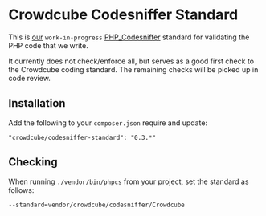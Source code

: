 # Crowdcube Codesniffer Standard

This is [our](https://www.crowdcube.com) `work-in-progress` [PHP_Codesniffer](http://www.squizlabs.com/php-codesniffer)
standard for validating the PHP code that we write.

It currently does not check/enforce all, but serves as a good first check to the Crowdcube coding standard. The remaining
checks will be picked up in code review.

## Installation

Add the following to your `composer.json` require and update:

```
"crowdcube/codesniffer-standard": "0.3.*"
```

## Checking

When running `./vendor/bin/phpcs` from your project, set the standard as follows:

```
--standard=vendor/crowdcube/codesniffer/Crowdcube
```